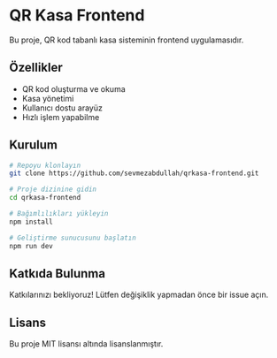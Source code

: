 # QR Kasa Frontend

Bu proje, QR kod tabanlı kasa sisteminin frontend uygulamasıdır.

## Özellikler

- QR kod oluşturma ve okuma
- Kasa yönetimi
- Kullanıcı dostu arayüz
- Hızlı işlem yapabilme

## Kurulum

```bash
# Repoyu klonlayın
git clone https://github.com/sevmezabdullah/qrkasa-frontend.git

# Proje dizinine gidin
cd qrkasa-frontend

# Bağımlılıkları yükleyin
npm install

# Geliştirme sunucusunu başlatın
npm run dev
```

## Katkıda Bulunma

Katkılarınızı bekliyoruz! Lütfen değişiklik yapmadan önce bir issue açın.

## Lisans

Bu proje MIT lisansı altında lisanslanmıştır.